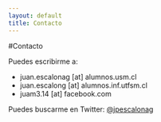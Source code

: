 ```yaml
---
layout: default
title: Contacto
---
```


#Contacto

Puedes escribirme a:

* juan.escalonag [at] alumnos.usm.cl
* juan.escalong [at] alumnos.inf.utfsm.cl
* juam3.14 [at] facebook.com

Puedes buscarme en Twitter:
<a href="http://twitter.com/jpescalonag" target="_blank">@jpescalonag</a>
